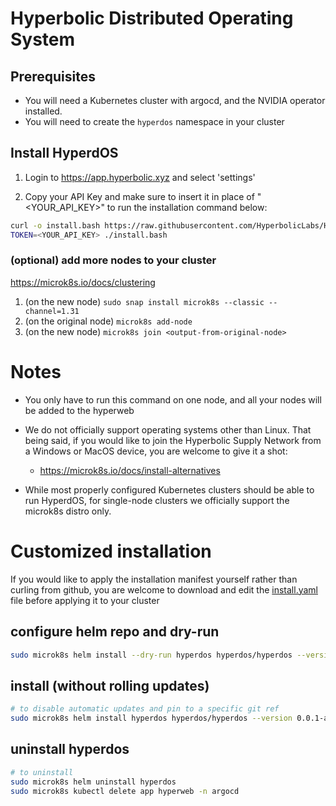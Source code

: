 # Hyperbolic Distributed Operating System

## Prerequisites

- You will need a Kubernetes cluster with argocd, and the NVIDIA operator installed.
- You will need to create the `hyperdos` namespace in your cluster

## Install HyperdOS

1. Login to <https://app.hyperbolic.xyz> and select 'settings'

2. Copy your API Key and make sure to insert it in place of "<YOUR_API_KEY>" to run the installation command below:

```bash
curl -o install.bash https://raw.githubusercontent.com/HyperbolicLabs/Hyper-dOS/refs/heads/dev/install.bash && chmod +x install.bash
TOKEN=<YOUR_API_KEY> ./install.bash
```

### (optional) add more nodes to your cluster

<https://microk8s.io/docs/clustering>

1. (on the new node) `sudo snap install microk8s --classic --channel=1.31`
2. (on the original node) `microk8s add-node`
3. (on the new node) `microk8s join <output-from-original-node>`

# Notes

- You only have to run this command on one node, and all your nodes will be added to the hyperweb

- We do not officially support operating systems other than Linux. That being said, if you would like to join the Hyperbolic Supply Network from a Windows or MacOS device, you are welcome to give it a shot:

  - <https://microk8s.io/docs/install-alternatives>

- While most properly configured Kubernetes clusters should be able to run HyperdOS, for single-node clusters we officially support the microk8s distro only.

# Customized installation

If you would like to apply the installation manifest yourself rather than curling from github, you are welcome to download and edit the [install.yaml](install.yaml) file before applying it to your cluster

## configure helm repo and dry-run

```bash
sudo microk8s helm install --dry-run hyperdos hyperdos/hyperdos --version 0.0.1-alpha.4 --set ref="main" --set token="DRY_RUN_NO_TOKEN"
```

## install (without rolling updates)

```bash
# to disable automatic updates and pin to a specific git ref
sudo microk8s helm install hyperdos hyperdos/hyperdos --version 0.0.1-alpha.4 --set ref="0.0.1-alpha.4" --set token="<YOUR_API_KEY>"
```

## uninstall hyperdos

```bash
# to uninstall
sudo microk8s helm uninstall hyperdos
sudo microk8s kubectl delete app hyperweb -n argocd
```

